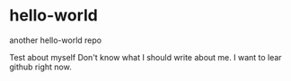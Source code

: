 # hello-world
another hello-world repo

Test about myself 
Don't know what I should write about me. 
I want to lear github right now.
